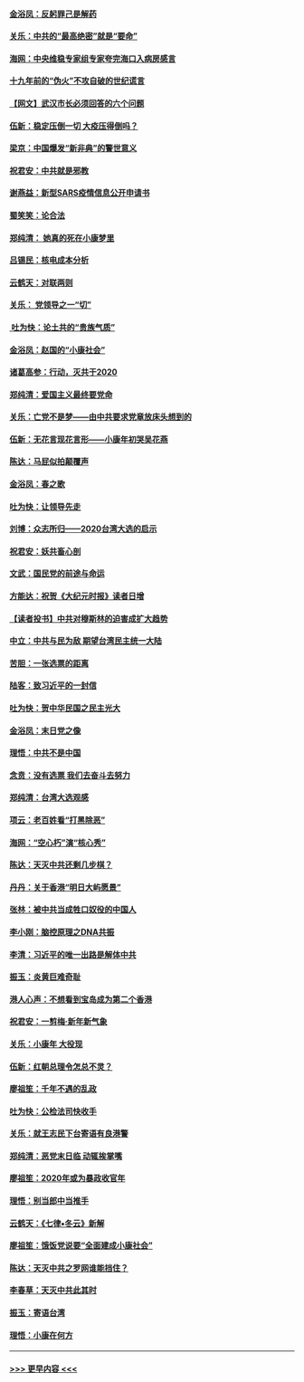 #### [金浴凤：反躬罪己是解药](../pages/nsc993/n11820280.md?t=01260911) 
#### [关乐：中共的“最高绝密”就是“要命”](../pages/nsc993/n11816946.md?t=01260911) 
#### [海网：中央维稳专家组专家夸完海口入病房感言](../pages/nsc993/n11815138.md?t=01260911) 
#### [十九年前的“伪火”不攻自破的世纪谎言](../pages/nsc993/n11813238.md?t=01260911) 
#### [【网文】武汉市长必须回答的六个问题](../pages/nsc993/n11813848.md?t=01260911) 
#### [伍新：稳定压倒一切 大疫压得倒吗？](../pages/nsc993/n11812634.md?t=01260911) 
#### [梁京：中国爆发“新非典”的警世意义](../pages/nsc993/n11812554.md?t=01260911) 
#### [祝君安：中共就是邪教](../pages/nsc993/n11812431.md?t=01260911) 
#### [谢燕益：新型SARS疫情信息公开申请书](../pages/nsc993/n11808840.md?t=01260911) 
#### [蜀笑笑：论合法](../pages/nsc993/n11808064.md?t=01260911) 
#### [郑纯清： 她真的死在小康梦里](../pages/nsc993/n11806623.md?t=01260911) 
#### [吕锡民：核电成本分析](../pages/nsc993/n11806284.md?t=01260911) 
#### [云鹤天：对联两则](../pages/nsc993/n11805957.md?t=01260911) 
#### [关乐： 党领导之一“切”](../pages/nsc993/n11804505.md?t=01260911) 
#### [ 吐为快：论土共的“贵族气质”](../pages/nsc993/n11804490.md?t=01260911) 
#### [金浴凤：赵国的“小康社会”](../pages/nsc993/n11804452.md?t=01260911) 
#### [诸葛高参：行动，灭共于2020](../pages/nsc993/n11804120.md?t=01260911) 
#### [郑纯清：爱国主义最终要党命](../pages/nsc993/n11802197.md?t=01260911) 
#### [关乐：亡党不是梦——由中共要求党章放床头想到的](../pages/nsc993/n11802156.md?t=01260911) 
#### [伍新：无花言现花言形——小康年初哭吴花燕](../pages/nsc993/n11800044.md?t=01260911) 
#### [陈达：马屁似拍颠覆声](../pages/nsc993/n11800010.md?t=01260911) 
#### [金浴凤：春之歌](../pages/nsc993/n11797687.md?t=01260911) 
#### [吐为快：让领导先走](../pages/nsc993/n11797512.md?t=01260911) 
#### [刘博：众志所归——2020台湾大选的启示](../pages/nsc993/n11796878.md?t=01260911) 
#### [祝君安：妖共畜心剖](../pages/nsc993/n11794273.md?t=01260911) 
#### [文武：国民党的前途与命运](../pages/nsc993/n11794198.md?t=01260911) 
#### [方能达：祝贺《大纪元时报》读者日增](../pages/nsc993/n11793807.md?t=01260911) 
#### [【读者投书】中共对穆斯林的迫害成扩大趋势](../pages/nsc993/n11791371.md?t=01260911) 
#### [中立：中共与民为敌 期望台湾民主统一大陆](../pages/nsc993/n11790392.md?t=01260911) 
#### [苦胆：一张选票的距离](../pages/nsc993/n11788914.md?t=01260911) 
#### [陆客：致习近平的一封信](../pages/nsc993/n11788867.md?t=01260911) 
#### [吐为快：贺中华民国之民主光大](../pages/nsc993/n11788618.md?t=01260911) 
#### [金浴凤：末日党之像](../pages/nsc993/n11787475.md?t=01260911) 
#### [理悟：中共不是中国](../pages/nsc993/n11787463.md?t=01260911) 
#### [念贲：没有选票  我们去奋斗去努力](../pages/nsc993/n11787398.md?t=01260911) 
#### [郑纯清：台湾大选观感](../pages/nsc993/n11786210.md?t=01260911) 
#### [项云：老百姓看“打黑除恶”](../pages/nsc993/n11785398.md?t=01260911) 
#### [海网：“空心朽”演“核心秀”](../pages/nsc993/n11783874.md?t=01260911) 
#### [陈达：天灭中共还剩几步棋？](../pages/nsc993/n11783719.md?t=01260911) 
#### [丹丹：关于香港“明日大屿愿景”](../pages/nsc993/n11783273.md?t=01260911) 
#### [张林：被中共当成牲口奴役的中国人](../pages/nsc993/n11782397.md?t=01260911) 
#### [李小刚：脑控原理之DNA共振](../pages/nsc993/n11780962.md?t=01260911) 
#### [李清：习近平的唯一出路是解体中共](../pages/nsc993/n11780866.md?t=01260911) 
#### [振玉：炎黄巨难奇耻](../pages/nsc993/n11779632.md?t=01260911) 
#### [港人心声：不想看到宝岛成为第二个香港](../pages/nsc993/n11778817.md?t=01260911) 
#### [祝君安：一剪梅‧新年新气象](../pages/nsc993/n11776340.md?t=01260911) 
#### [关乐：小康年 大役现](../pages/nsc993/n11774213.md?t=01260911) 
#### [伍新：红朝总理令怎总不灵？](../pages/nsc993/n11770813.md?t=01260911) 
#### [廖祖笙：千年不遇的乱政](../pages/nsc993/n11770373.md?t=01260911) 
#### [吐为快：公检法司快收手](../pages/nsc993/n11770359.md?t=01260911) 
#### [关乐：就王志民下台寄语有良港警](../pages/nsc993/n11769903.md?t=01260911) 
#### [郑纯清：恶党末日临 动辄挨掌嘴](../pages/nsc993/n11769356.md?t=01260911) 
#### [廖祖笙：2020年或为暴政收官年](../pages/nsc993/n11768216.md?t=01260911) 
#### [理悟：别当郎中当推手](../pages/nsc993/n11768243.md?t=01260911) 
#### [云鹤天：《七律▪冬云》新解](../pages/nsc993/n11768204.md?t=01260911) 
#### [廖祖笙：饿饭党说要“全面建成小康社会”](../pages/nsc993/n11767482.md?t=01260911) 
#### [陈达：天灭中共之罗网谁能挡住？](../pages/nsc993/n11767465.md?t=01260911) 
#### [李春草：天灭中共此其时](../pages/nsc993/n11767452.md?t=01260911) 
#### [振玉：寄语台湾](../pages/nsc993/n11767432.md?t=01260911) 
#### [理悟：小康在何方](../pages/nsc993/n11767394.md?t=01260911) 

----
#### [ >>> 更早内容 <<< ](../indexes/nsc993-earlier.md)

